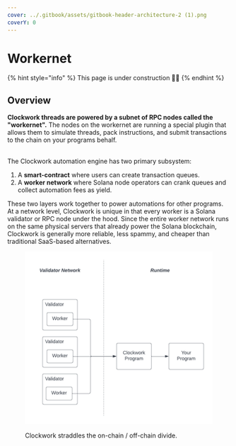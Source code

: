 ```yaml
---
cover: ../.gitbook/assets/gitbook-header-architecture-2 (1).png
coverY: 0
---
```


# Workernet

{% hint style="info" %}
This page is under construction 👷🏼
{% endhint %}

## Overview

**Clockwork threads are powered by a subnet of RPC nodes called the "workernet".** The nodes on the workernet are running a special plugin that allows them to simulate threads, pack instructions, and submit transactions to the chain on your programs behalf.&#x20;

\
The Clockwork automation engine has two primary subsystem:

1. A **smart-contract** where users can create transaction queues.
2. A **worker network** where Solana node operators can crank queues and collect automation fees as yield.

These two layers work together to power automations for other programs. At a network level, Clockwork is unique in that every worker is a Solana validator or RPC node under the hood. Since the entire worker network runs on the same physical servers that already power the Solana blockchain, Clockwork is generally more reliable, less spammy, and cheaper than traditional SaaS-based alternatives.

<figure><img src="../.gitbook/assets/Blank diagram (3).png" alt=""><figcaption><p>Clockwork straddles the on-chain / off-chain divide.</p></figcaption></figure>

